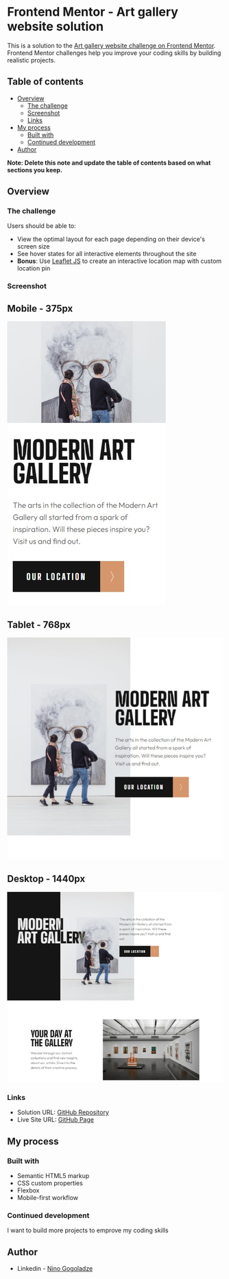 # Frontend Mentor - Art gallery website solution

This is a solution to the [Art gallery website challenge on Frontend Mentor](https://www.frontendmentor.io/challenges/art-gallery-website-yVdrZlxyA). Frontend Mentor challenges help you improve your coding skills by building realistic projects. 

## Table of contents

- [Overview](#overview)
  - [The challenge](#the-challenge)
  - [Screenshot](#screenshot)
  - [Links](#links)
- [My process](#my-process)
  - [Built with](#built-with)
  - [Continued development](#continued-development)
- [Author](#author)

**Note: Delete this note and update the table of contents based on what sections you keep.**

## Overview

### The challenge

Users should be able to:

- View the optimal layout for each page depending on their device's screen size
- See hover states for all interactive elements throughout the site
- **Bonus**: Use [Leaflet JS](https://leafletjs.com/) to create an interactive location map with custom location pin

### Screenshot

## Mobile - 375px

![](./screenshot-mobile.jpg)


## Tablet - 768px

![](./screenshot-tablet.jpg)

## Desktop - 1440px

![](./screenshot-desktop.jpg)


### Links

- Solution URL: [GitHub Repository](https://github.com/ninogogol/Art-gallery-website-solution)
- Live Site URL: [GitHub Page](https://ninogogol.github.io/Art-gallery-website-solution/)

## My process

### Built with

- Semantic HTML5 markup
- CSS custom properties
- Flexbox
- Mobile-first workflow


### Continued development

I want to build more projects to emprove my coding skills




## Author

- Linkedin - [Nino Gogoladze](https://www.linkedin.com/in/nino-gogoladze-80a075227/)


